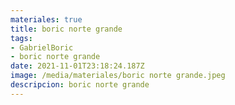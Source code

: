 ```yaml
---
materiales: true
title: boric norte grande
tags:
- GabrielBoric
- boric norte grande
date: 2021-11-01T23:18:24.187Z
image: /media/materiales/boric norte grande.jpeg
descripcion: boric norte grande
---
```


